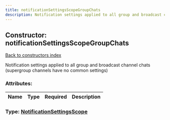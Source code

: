 ```yaml
---
title: notificationSettingsScopeGroupChats
description: Notification settings applied to all group and broadcast channel chats (supergroup channels have no common settings)
---
```

## Constructor: notificationSettingsScopeGroupChats  
[Back to constructors index](index.md)



Notification settings applied to all group and broadcast channel chats (supergroup channels have no common settings)

### Attributes:

| Name     |    Type       | Required | Description |
|----------|---------------|----------|-------------|



### Type: [NotificationSettingsScope](../types/NotificationSettingsScope.md)


